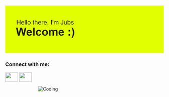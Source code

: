 [![MasterHead](./header.png)](https://github.com/JubsHereMan)

<h3 align="left">Connect with me:</h3>
<p align="left">

<a href="https://www.linkedin.com/in/jubshere/" target="blank"><img align="center" src="https://cdn.jsdelivr.net/npm/simple-icons@3.0.1/icons/linkedin.svg" alt="" height="30" width="40" /></a>
<a href="https://www.instagran.com/jubshere?ugsh=cTIIcn9IdHI2aHJn" target="blank"><img align="center" src="https://cdn.jsdelivr.net/npm/simple-icons@3.0.1/icons/instagram.svg" alt="" height="30" width="40" /></a>

<img align="right" alt="Coding" width="400" src="https://giphy.com/embed/RGyUJwAFjP38P3uEiV">


